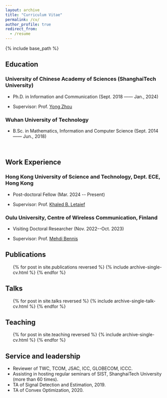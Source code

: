 ```yaml
---
layout: archive
title: "Curriculum Vitae"
permalink: /cv/
author_profile: true
redirect_from:
  - /resume
---
```


{% include base_path %}

## Education

### University of Chinese Academy of Sciences (ShanghaiTech University)

- Ph.D. in Information and Communication (Sept. 2018 —— Jan., 2024)

- Supervisor: Prof. [Yong Zhou](https://faculty.sist.shanghaitech.edu.cn/faculty/zhouyong/index.html)
  
### Wuhan University of Technology

- B.Sc. in Mathematics, Information and Computer Science  (Sept. 2014 —— Jun., 2018)

</br>

## Work Experience

### Hong Kong University of Science and Technology, Dept. ECE, Hong Kong

- Post-doctoral Fellow (Mar. 2024 -- Present)

- Supervisor: Prof. [Khaled B. Letaief](https://facultyprofiles.hkust.edu.hk/profiles.php?profile=khaled-ben-letaief-eekhaled)

### Oulu University, Centre of Wireless Communication, Finland

- Visiting Doctoral Researcher (Nov. 2022--Oct. 2023)

- Supervisor: Prof. [Mehdi Bennis](https://sites.google.com/view/dr-mehdi-bennis/home)

## Publications

  <ul>{% for post in site.publications reversed %}
    {% include archive-single-cv.html %}
  {% endfor %}</ul>
  
## Talks

  <ul>{% for post in site.talks reversed %}
    {% include archive-single-talk-cv.html  %}
  {% endfor %}</ul>
  
## Teaching

  <ul>{% for post in site.teaching reversed %}
    {% include archive-single-cv.html %}
  {% endfor %}</ul>
  
## Service and leadership

- Reviewer of TWC, TCOM, JSAC, ICC, GLOBECOM, ICCC.
- Assisting in hosting regular seminars of SIST, ShanghaiTech University (more than 60 times).
- TA of Signal Detection and Estimation, 2019.
- TA of Convex Optimization, 2020.
